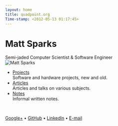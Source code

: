 ```yaml
---
layout: home
title: quadpoint.org
Time-stamp: <2012-05-13 01:17:45>
---
```


# Matt Sparks

<div class="subtitle meta">
  Semi-jaded Computer Scientist &amp; Software Engineer
</div>

<div class="profile">
  <img
   src="https://lh6.googleusercontent.com/-ysLaIDYFcBU/ThSKMa5kpAI/AAAAAAAAABs/2L8PfbbJjYE/s288/Matt%252520Sparks.jpg"
   title="Matt Sparks" class="profile" />

  <ul>
    <li>
      <a href="/projects">Projects</a><br />
      <span>Software and hardware projects, new and old.</span>
    </li>
    <li>
      <a href="/articles">Articles</a><br />
      <span>Articles and talks on various subjects.</span>
    </li>
    <li>
      <a href="/notes">Notes</a><br />
      <span>Informal written notes.</span>
    </li>
  </ul>

  <br />

  <p>
    <a href="//quadpoint.org/+">Google+</a> &#8226;
    <a href="https://github.com/msparks">GitHub</a> &#8226;
    <a href="http://www.linkedin.com/in/jmattsparks">LinkedIn</a> &#8226;
    <a href="http://www.google.com/recaptcha/mailhide/d?k=01XmI41AO9dnGjptk3Pk8atA==&c=9-5tTl2iipW4Xr593RNOJxOz9rqT6PZn68rt1CIhkGk=">E-mail</a>
  </p>
</div>
